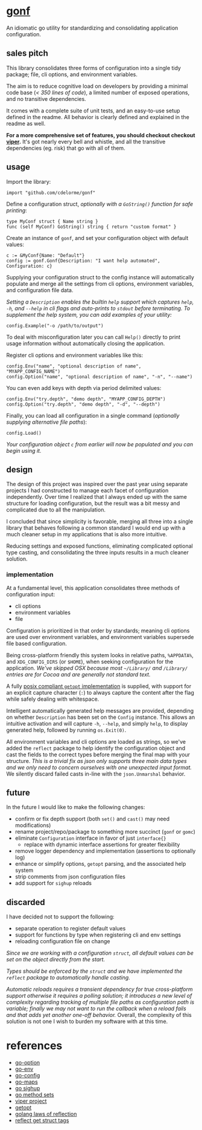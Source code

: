 
# [gonf](https://github.com/cdelorme/gonf)

An idiomatic go utility for standardizing and consolidating application configuration.


## sales pitch

This library consolidates three forms of configuration into a single tidy package; file, cli options, and environment variables.

The aim is to reduce cognitive load on developers by providing a minimal code base (_< 350 lines of code_), a limited number of exposed operations, and no transitive dependencies.

It comes with a complete suite of unit tests, and an easy-to-use setup defined in the readme.  All behavior is clearly defined and explained in the readme as well.

**For a more comprehensive set of features, you should checkout checkout [viper](https://github.com/spf13/viper).**  It's got nearly every bell and whistle, and all the transitive dependencies (eg. risk) that go with all of them.


## usage

Import the library:

	import "github.com/cdelorme/gonf"

Define a configuration struct, _optionally with a `GoString()` function for safe printing_:

	type MyConf struct { Name string }
	func (self MyConf) GoString() string { return "custom format" }

Create an instance of `gonf`, and set your configuration object with default values:

	c := &MyConf{Name: "Default"}
	config := gonf.Gonf{Description: "I want help automated", Configuration: c}

Supplying your configuration struct to the config instance will automatically populate and merge all the settings from cli options, environment variables, and configuration file data.

_Setting a `Description` enables the builtin `help` support which captures `help`, `-h`, and `--help` in cli flags and auto-prints to `stdout` before terminating._  _To supplement the help system, you can add examples of your utility:_

	config.Example("-o /path/to/output")

To deal with misconfiguration later you can call `Help()` directly to print usage information without automatically closing the application.

Register cli options and environment variables like this:

	config.Env("name", "optional description of name", "MYAPP_CONFIG_NAME")
	config.Option("name", "optional description of name", "-n", "--name")

You can even add keys with depth via period delimited values:

	config.Env("try.depth", "demo depth", "MYAPP_CONFIG_DEPTH")
	config.Option("try.depth", "demo depth", "-d", "--depth")

Finally, you can load all configuration in a single command (_optionally supplying alternative file paths_):

	config.Load()

_Your configuration object `c` from earlier will now be populated and you can begin using it._


## design

The design of this project was inspired over the past year using separate projects I had constructed to manage each facet of configuration independently.  Over time I realized that I always ended up with the same structure for loading configuration, but the result was a bit messy and complicated due to all the manipulation.

I concluded that since simplicity is favorable, merging all three into a single library that behaves following a common standard I would end up with a much cleaner setup in my applications that is also more intuitive.

Reducing settings and exposed functions, eliminating complicated optional type casting, and consolidating the three inputs results in a much cleaner solution.


### implementation

At a fundamental level, this application consolidates three methods of configuration input:

- cli options
- environment variables
- file

Configuration is prioritized in that order by standards; meaning cli options are used over environment variables, and environment variables supersede file based configuration.

Being cross-platform friendly this system looks in relative paths, `%APPDATA%`, and `XDG_CONFIG_DIRS` (or `$HOME`), when seeking configuration for the application.  _We've skipped OSX because most `~/Library/` and `/Library/` entries are for Cocoa and are generally not standard text._

A fully [posix compliant `getopt` implementation](https://en.wikipedia.org/wiki/Getopt) is supplied, with support for an explicit capture character (`:`) to always capture the content after the flag while safely dealing with whitespace.

Intelligent automatically generated help messages are provided, depending on whether `Description` has been set on the `Config` instance.  This allows an intuitive activation and will capture `-h`, `--help`, and simply `help`, to display generated help, followed by running `os.Exit(0)`.

All environment variables and cli options are loaded as strings, so we've added the `reflect` package to help identify the configuration object and cast the fields to the correct types before merging the final map with your structure.  _This is a trivial fix as json only supports three main data types and we only need to concern ourselves with one unexpected input format._  We silently discard failed casts in-line with the `json.Unmarshal` behavior.


## future

In the future I would like to make the following changes:

- confirm or fix depth support (both `set()` and `cast()` may need modifications)
- rename project/repo/package to something more succinct (`gonf` or `gomc`)
- eliminate `Configuration` interface in favor of just `interface{}`
	- replace with dynamic interface assertions for greater flexibility
- remove logger dependency and implementation (assertions to optionally log)
- enhance or simplify options, `getopt` parsing, and the associated help system
- strip comments from json configuration files
- add support for `sighup` reloads


## discarded

I have decided not to support the following:

- separate operation to register default values
- support for functions by type when registering cli and env settings
- reloading configuration file on change

_Since we are working with a configuration `struct`, all default values can be set on the object directly from the start._

_Types should be enforced by the `struct` and we have implemented the `reflect` package to automatically handle casting._

_Automatic reloads requires a transient dependency for true cross-platform support otherwise it requires a polling solution; it introduces a new level of complexity regarding tracking of multiple file paths as configuration path is variable; finally we may not want to run the callback when a reload fails and that adds yet another one-off behavior._  Overall, the complexity of this solution is not one I wish to burden my software with at this time.


# references

- [go-option](https://github.com/cdelorme/go-option)
- [go-env](https://github.com/cdelorme/go-env)
- [go-config](https://github.com/cdelorme/go-config)
- [go-maps](https://github.com/cdelorme/go-maps)
- [go sighup](https://gist.github.com/andelf/5889946)
- [go method sets](https://golang.org/ref/spec#Method_sets)
- [viper project](https://github.com/spf13/viper)
- [getopt](https://en.wikipedia.org/wiki/Getopt)
- [golang laws of reflection](http://blog.golang.org/laws-of-reflection)
- [reflect get struct tags](https://golang.org/pkg/reflect/#StructTag.Get)
